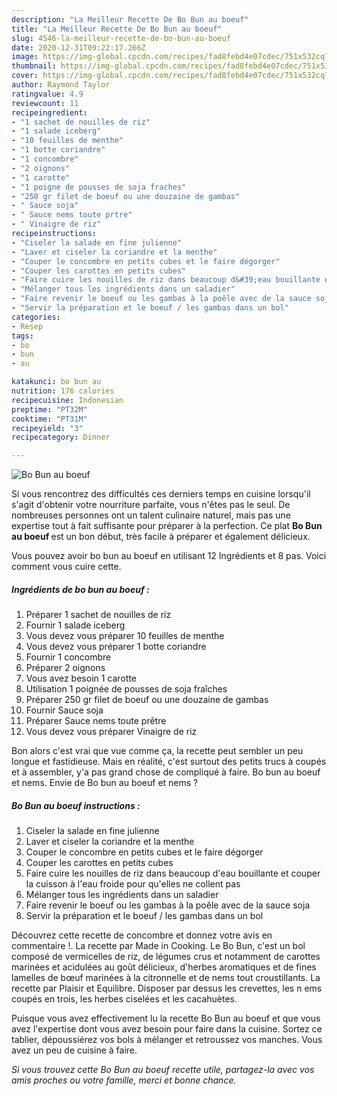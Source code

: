 ```yaml
---
description: "La Meilleur Recette De Bo Bun au boeuf"
title: "La Meilleur Recette De Bo Bun au boeuf"
slug: 4546-la-meilleur-recette-de-bo-bun-au-boeuf
date: 2020-12-31T09:22:17.266Z
image: https://img-global.cpcdn.com/recipes/fad8febd4e07cdec/751x532cq70/bo-bun-au-boeuf-photo-principale-de-la-recette.jpg
thumbnail: https://img-global.cpcdn.com/recipes/fad8febd4e07cdec/751x532cq70/bo-bun-au-boeuf-photo-principale-de-la-recette.jpg
cover: https://img-global.cpcdn.com/recipes/fad8febd4e07cdec/751x532cq70/bo-bun-au-boeuf-photo-principale-de-la-recette.jpg
author: Raymond Taylor
ratingvalue: 4.9
reviewcount: 11
recipeingredient:
- "1 sachet de nouilles de riz"
- "1 salade iceberg"
- "10 feuilles de menthe"
- "1 botte coriandre"
- "1 concombre"
- "2 oignons"
- "1 carotte"
- "1 poigne de pousses de soja fraches"
- "250 gr filet de boeuf ou une douzaine de gambas"
- " Sauce soja"
- " Sauce nems toute prtre"
- " Vinaigre de riz"
recipeinstructions:
- "Ciseler la salade en fine julienne"
- "Laver et ciseler la coriandre et la menthe"
- "Couper le concombre en petits cubes et le faire dégorger"
- "Couper les carottes en petits cubes"
- "Faire cuire les nouilles de riz dans beaucoup d&#39;eau bouillante et couper la cuisson à l&#39;eau froide pour qu&#39;elles ne collent pas"
- "Mélanger tous les ingrédients dans un saladier"
- "Faire revenir le boeuf ou les gambas à la poêle avec de la sauce soja"
- "Servir la préparation et le boeuf / les gambas dans un bol"
categories:
- Resep
tags:
- bo
- bun
- au

katakunci: bo bun au 
nutrition: 176 calories
recipecuisine: Indonesian
preptime: "PT32M"
cooktime: "PT31M"
recipeyield: "3"
recipecategory: Dinner

---
```



![Bo Bun au boeuf](https://img-global.cpcdn.com/recipes/fad8febd4e07cdec/751x532cq70/bo-bun-au-boeuf-photo-principale-de-la-recette.jpg)

Si vous rencontrez des difficultés ces derniers temps en cuisine lorsqu'il s'agit d'obtenir votre nourriture parfaite, vous n'êtes pas le seul. De nombreuses personnes ont un talent culinaire naturel, mais pas une expertise tout à fait suffisante pour préparer à la perfection. Ce plat <strong> Bo Bun au boeuf </strong> est un bon début, très facile à préparer et également délicieux.

<!--inarticleads1-->

Vous pouvez avoir bo bun au boeuf en utilisant 12 Ingrédients et 8 pas. Voici comment vous cuire cette.

##### Ingrédients de bo bun au boeuf :

1. Préparer 1 sachet de nouilles de riz
1. Fournir 1 salade iceberg
1. Vous devez vous préparer 10 feuilles de menthe
1. Vous devez vous préparer 1 botte coriandre
1. Fournir 1 concombre
1. Préparer 2 oignons
1. Vous avez besoin 1 carotte
1. Utilisation 1 poignée de pousses de soja fraîches
1. Préparer 250 gr filet de boeuf ou une douzaine de gambas
1. Fournir  Sauce soja
1. Préparer  Sauce nems toute prêtre
1. Vous devez vous préparer  Vinaigre de riz


Bon alors c&#39;est vrai que vue comme ça, la recette peut sembler un peu longue et fastidieuse. Mais en réalité, c&#39;est surtout des petits trucs à coupés et à assembler, y&#39;a pas grand chose de compliqué à faire. Bo bun au boeuf et nems. Envie de Bo bun au boeuf et nems ? 

<!--inarticleads2-->

##### Bo Bun au boeuf instructions :

1. Ciseler la salade en fine julienne
1. Laver et ciseler la coriandre et la menthe
1. Couper le concombre en petits cubes et le faire dégorger
1. Couper les carottes en petits cubes
1. Faire cuire les nouilles de riz dans beaucoup d&#39;eau bouillante et couper la cuisson à l&#39;eau froide pour qu&#39;elles ne collent pas
1. Mélanger tous les ingrédients dans un saladier
1. Faire revenir le boeuf ou les gambas à la poêle avec de la sauce soja
1. Servir la préparation et le boeuf / les gambas dans un bol


Découvrez cette recette de concombre et donnez votre avis en commentaire !. La recette par Made in Cooking. Le Bo Bun, c&#39;est un bol composé de vermicelles de riz, de légumes crus et notamment de carottes marinées et acidulées au goût délicieux, d&#39;herbes aromatiques et de fines lamelles de bœuf marinées à la citronnelle et de nems tout croustillants. La recette par Plaisir et Equilibre. Disposer par dessus les crevettes, les n ems coupés en trois, les herbes ciselées et les cacahuètes. 

<!--inarticleads1-->

<p>
Puisque vous avez effectivement lu la recette Bo Bun au boeuf et que vous avez l'expertise dont vous avez besoin pour faire dans la cuisine. Sortez ce tablier, dépoussiérez vos bols à mélanger et retroussez vos manches. Vous avez un peu de cuisine à faire.
</p>

<p>
<i>Si vous trouvez cette Bo Bun au boeuf recette utile, partagez-la avec vos amis proches ou votre famille, merci et bonne chance.</i>
</p>

